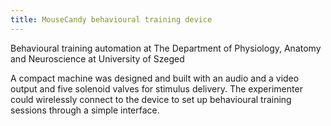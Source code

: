 ```yaml
---
title: MouseCandy behavioural training device
---
```


Behavioural training automation at The Department of Physiology, Anatomy and 
Neuroscience at University of Szeged

A compact machine was designed and built with an audio and a video output and five solenoid
valves for stimulus delivery. The experimenter could wirelessly connect to the device to set up
behavioural training sessions through a simple interface.
